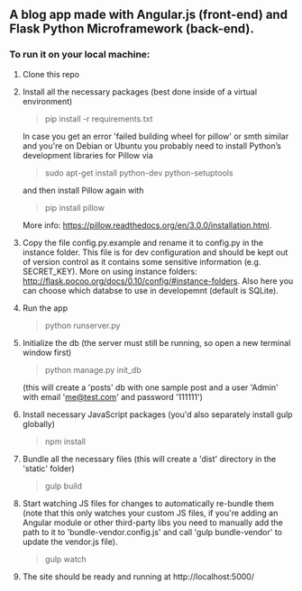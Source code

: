 ## A blog app made with Angular.js (front-end) and Flask Python Microframework (back-end).
 
### To run it on your local machine:

 1. Clone this repo

 2. Install all the necessary packages (best done inside of a virtual environment)

    > pip install -r requirements.txt

    In case you get an error 'failed building wheel for pillow' or smth similar and
    you're on Debian or Ubuntu you probably need to install Python’s development libraries for Pillow via
    > sudo apt-get install python-dev python-setuptools 
    
    and then install Pillow again with
    > pip install pillow

    More info: https://pillow.readthedocs.org/en/3.0.0/installation.html.
    
 3. Copy the file config.py.example and rename it to config.py in the instance folder. This file is for dev configuration and should be kept out of version control as it contains some sensitive information (e.g. SECRET_KEY). More on using instance folders: http://flask.pocoo.org/docs/0.10/config/#instance-folders. Also here you can choose which databse to use in developemnt (default is SQLite).
 
 4. Run the app

    > python runserver.py
    
 5. Initialize the db (the server must still be running, so open a new terminal window first)

    > python manage.py init_db 
    
    (this will create a 'posts' db with one sample post and a user 'Admin' with email 'me@test.com' and password '111111')

 6. Install necessary JavaScript packages (you'd also separately install gulp globally)
    > npm install
    
 7. Bundle all the necessary files (this will create a 'dist' directory in the 'static' folder)
    > gulp build 
 
 8. Start watching JS files for changes to automatically re-bundle them (note that this only watches your custom JS files, if you're adding an Angular module or 
 other third-party libs you need to manually add the path to it to 'bundle-vendor.config.js' and call 'gulp bundle-vendor' to update the vendor.js file).
    > gulp watch
 
 9. The site should be ready and running at http://localhost:5000/

